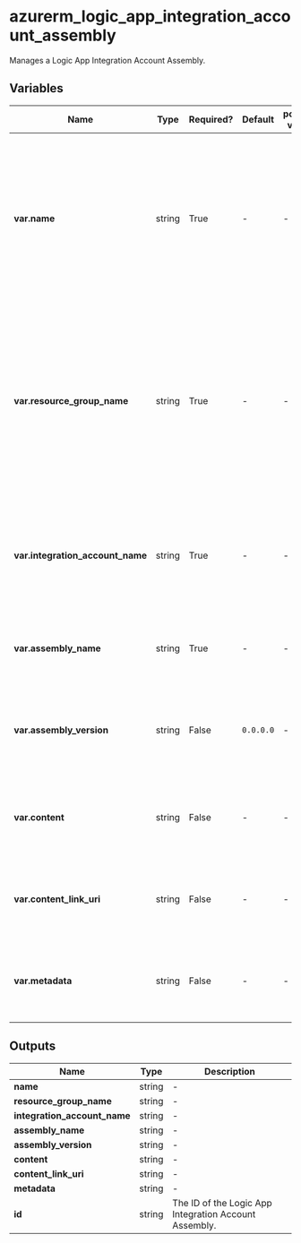 # azurerm_logic_app_integration_account_assembly

Manages a Logic App Integration Account Assembly.

## Variables

| Name | Type | Required? | Default  | possible values | Description |
| ---- | ---- | --------- | -------- | ----------- | ----------- |
| **var.name** | string | True | -  |  -  | The name which should be used for this Logic App Integration Account Assembly Artifact. Changing this forces a new resource to be created. | 
| **var.resource_group_name** | string | True | -  |  -  | The name of the Resource Group where the Logic App Integration Account Assembly Artifact should exist. Changing this forces a new resource to be created. | 
| **var.integration_account_name** | string | True | -  |  -  | The name of the Logic App Integration Account. Changing this forces a new resource to be created. | 
| **var.assembly_name** | string | True | -  |  -  | The name of the Logic App Integration Account Assembly. | 
| **var.assembly_version** | string | False | `0.0.0.0`  |  -  | The version of the Logic App Integration Account Assembly. Defaults to `0.0.0.0`. | 
| **var.content** | string | False | -  |  -  | The content of the Logic App Integration Account Assembly. | 
| **var.content_link_uri** | string | False | -  |  -  | The content link URI of the Logic App Integration Account Assembly. | 
| **var.metadata** | string | False | -  |  -  | The metadata of the Logic App Integration Account Assembly. | 



## Outputs

| Name | Type | Description |
| ---- | ---- | --------- | 
| **name** | string  | - | 
| **resource_group_name** | string  | - | 
| **integration_account_name** | string  | - | 
| **assembly_name** | string  | - | 
| **assembly_version** | string  | - | 
| **content** | string  | - | 
| **content_link_uri** | string  | - | 
| **metadata** | string  | - | 
| **id** | string  | The ID of the Logic App Integration Account Assembly. | 